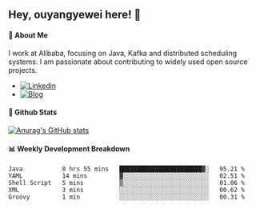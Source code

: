 ## Hey, ouyangyewei here! :wave:

#### :rocket: About Me
I work at Alibaba, focusing on Java, Kafka and distributed scheduling systems. I am passionate about contributing to widely used open source projects.

- [![Linkedin](https://img.shields.io/badge/LinkedIn-ouyangyewei-blue)](https://www.linkedin.com/in/ouyangyewei/)
- [![Blog](https://img.shields.io/badge/Blog-yeweiouyang-orange)](https://blog.csdn.net/yeweiouyang)

#### :star2: Github Stats
[![Anurag's GitHub stats](https://github-readme-stats.vercel.app/api?username=ouyangyewei&show_icons=true&cache_seconds=3600&theme=tokyonight)](https://github.com/anuraghazra/github-readme-stats)

#### :bar_chart: Weekly Development Breakdown
<!--START_SECTION:waka-->
```text
Java           8 hrs 55 mins   ███████████████████████▓░   95.21 % 
YAML           14 mins         ▓░░░░░░░░░░░░░░░░░░░░░░░░   02.51 % 
Shell Script   5 mins          ▒░░░░░░░░░░░░░░░░░░░░░░░░   01.06 % 
XML            3 mins          ░░░░░░░░░░░░░░░░░░░░░░░░░   00.62 % 
Groovy         1 min           ░░░░░░░░░░░░░░░░░░░░░░░░░   00.31 % 
```
<!--END_SECTION:waka-->
